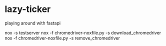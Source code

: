 # lazy-ticker
playing around with fastapi

nox -s testserver
nox -f chromedriver-noxfile.py -s download_chromedriver
nox -f chromedriver-noxfile.py -s remove_chromedriver
